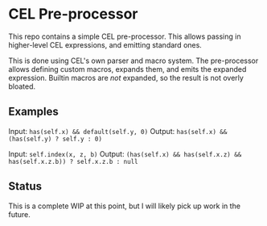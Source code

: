 # CEL Pre-processor

This repo contains a simple CEL pre-processor.
This allows passing in higher-level CEL expressions, and emitting standard ones.

This is done using CEL's own parser and macro system.
The pre-processor allows defining custom macros, expands them, and emits the expanded expression.
Builtin macros are *not* expanded, so the result is not overly bloated.

## Examples

Input: `has(self.x) && default(self.y, 0)`
Output: `has(self.x) && (has(self.y) ? self.y : 0)`

Input: `self.index(x, z, b)`
Output: `(has(self.x) && has(self.x.z) && has(self.x.z.b)) ? self.x.z.b : null`

## Status

This is a complete WIP at this point, but I will likely pick up work in the future.
